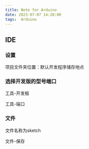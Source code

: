 ```yaml
---
title: Note for Arduino
date: 2023-07-07 14:20:00
tags:  Arduino
---
```


## IDE

### 设置

项目文件夹位置：默认开发程序储存地点

### 选择开发版的型号端口

工具-开发板

工具-端口

### 文件

文件名称为sketch

文件-保存 